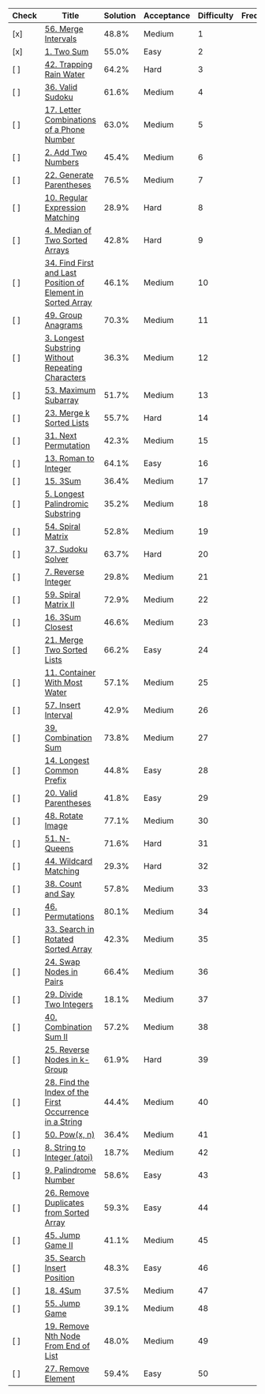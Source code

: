 | Check | Title | Solution | Acceptance | Difficulty | Frequency |
|-------|-------|----------|------------|------------|-----------|
| [x]   | [56. Merge Intervals](https://leetcode.com/problems/merge-intervals/) | 48.8% | Medium | 1 |
| [x]   | [1. Two Sum](https://leetcode.com/problems/two-sum/) | 55.0% | Easy | 2 |
| [ ]   | [42. Trapping Rain Water](https://leetcode.com/problems/trapping-rain-water/) | 64.2% | Hard | 3 |
| [ ]   | [36. Valid Sudoku](https://leetcode.com/problems/valid-sudoku/) | 61.6% | Medium | 4 |
| [ ]   | [17. Letter Combinations of a Phone Number](https://leetcode.com/problems/letter-combinations-of-a-phone-number/) | 63.0% | Medium | 5 |
| [ ]   | [2. Add Two Numbers](https://leetcode.com/problems/add-two-numbers/) | 45.4% | Medium | 6 |
| [ ]   | [22. Generate Parentheses](https://leetcode.com/problems/generate-parentheses/) | 76.5% | Medium | 7 |
| [ ]   | [10. Regular Expression Matching](https://leetcode.com/problems/regular-expression-matching/) | 28.9% | Hard | 8 |
| [ ]   | [4. Median of Two Sorted Arrays](https://leetcode.com/problems/median-of-two-sorted-arrays/) | 42.8% | Hard | 9 |
| [ ]   | [34. Find First and Last Position of Element in Sorted Array](https://leetcode.com/problems/find-first-and-last-position-of-element-in-sorted-array/) | 46.1% | Medium | 10 |
| [ ]   | [49. Group Anagrams](https://leetcode.com/problems/group-anagrams/) | 70.3% | Medium | 11 |
| [ ]   | [3. Longest Substring Without Repeating Characters](https://leetcode.com/problems/longest-substring-without-repeating-characters/) | 36.3% | Medium | 12 |
| [ ]   | [53. Maximum Subarray](https://leetcode.com/problems/maximum-subarray/) | 51.7% | Medium | 13 |
| [ ]   | [23. Merge k Sorted Lists](https://leetcode.com/problems/merge-k-sorted-lists/) | 55.7% | Hard | 14 |
| [ ]   | [31. Next Permutation](https://leetcode.com/problems/next-permutation/) | 42.3% | Medium | 15 |
| [ ]   | [13. Roman to Integer](https://leetcode.com/problems/roman-to-integer/) | 64.1% | Easy | 16 |
| [ ]   | [15. 3Sum](https://leetcode.com/problems/3sum/) | 36.4% | Medium | 17 |
| [ ]   | [5. Longest Palindromic Substring](https://leetcode.com/problems/longest-palindromic-substring/) | 35.2% | Medium | 18 |
| [ ]   | [54. Spiral Matrix](https://leetcode.com/problems/spiral-matrix/) | 52.8% | Medium | 19 |
| [ ]   | [37. Sudoku Solver](https://leetcode.com/problems/sudoku-solver/) | 63.7% | Hard | 20 |
| [ ]   | [7. Reverse Integer](https://leetcode.com/problems/reverse-integer/) | 29.8% | Medium | 21 |
| [ ]   | [59. Spiral Matrix II](https://leetcode.com/problems/spiral-matrix-ii/) | 72.9% | Medium | 22 |
| [ ]   | [16. 3Sum Closest](https://leetcode.com/problems/3sum-closest/) | 46.6% | Medium | 23 |
| [ ]   | [21. Merge Two Sorted Lists](https://leetcode.com/problems/merge-two-sorted-lists/) | 66.2% | Easy | 24 |
| [ ]   | [11. Container With Most Water](https://leetcode.com/problems/container-with-most-water/) | 57.1% | Medium | 25 |
| [ ]   | [57. Insert Interval](https://leetcode.com/problems/insert-interval/) | 42.9% | Medium | 26 |
| [ ]   | [39. Combination Sum](https://leetcode.com/problems/combination-sum/) | 73.8% | Medium | 27 |
| [ ]   | [14. Longest Common Prefix](https://leetcode.com/problems/longest-common-prefix/) | 44.8% | Easy | 28 |
| [ ]   | [20. Valid Parentheses](https://leetcode.com/problems/valid-parentheses/) | 41.8% | Easy | 29 |
| [ ]   | [48. Rotate Image](https://leetcode.com/problems/rotate-image/) | 77.1% | Medium | 30 |
| [ ]   | [51. N-Queens](https://leetcode.com/problems/n-queens/) | 71.6% | Hard | 31 |
| [ ]   | [44. Wildcard Matching](https://leetcode.com/problems/wildcard-matching/) | 29.3% | Hard | 32 |
| [ ]   | [38. Count and Say](https://leetcode.com/problems/count-and-say/) | 57.8% | Medium | 33 |
| [ ]   | [46. Permutations](https://leetcode.com/problems/permutations/) | 80.1% | Medium | 34 |
| [ ]   | [33. Search in Rotated Sorted Array](https://leetcode.com/problems/search-in-rotated-sorted-array/) | 42.3% | Medium | 35 |
| [ ]   | [24. Swap Nodes in Pairs](https://leetcode.com/problems/swap-nodes-in-pairs/) | 66.4% | Medium | 36 |
| [ ]   | [29. Divide Two Integers](https://leetcode.com/problems/divide-two-integers/) | 18.1% | Medium | 37 |
| [ ]   | [40. Combination Sum II](https://leetcode.com/problems/combination-sum-ii/) | 57.2% | Medium | 38 |
| [ ]   | [25. Reverse Nodes in k-Group](https://leetcode.com/problems/reverse-nodes-in-k-group/) | 61.9% | Hard | 39 |
| [ ]   | [28. Find the Index of the First Occurrence in a String](https://leetcode.com/problems/find-the-index-of-the-first-occurrence-in-a-string/) | 44.4% | Medium | 40 |
| [ ]   | [50. Pow(x, n)](https://leetcode.com/problems/powx-n/) | 36.4% | Medium | 41 |
| [ ]   | [8. String to Integer (atoi)](https://leetcode.com/problems/string-to-integer-atoi/) | 18.7% | Medium | 42 |
| [ ]   | [9. Palindrome Number](https://leetcode.com/problems/palindrome-number/) | 58.6% | Easy | 43 |
| [ ]   | [26. Remove Duplicates from Sorted Array](https://leetcode.com/problems/remove-duplicates-from-sorted-array/) | 59.3% | Easy | 44 |
| [ ]   | [45. Jump Game II](https://leetcode.com/problems/jump-game-ii/) | 41.1% | Medium | 45 |
| [ ]   | [35. Search Insert Position](https://leetcode.com/problems/search-insert-position/) | 48.3% | Easy | 46 |
| [ ]   | [18. 4Sum](https://leetcode.com/problems/4sum/) | 37.5% | Medium | 47 |
| [ ]   | [55. Jump Game](https://leetcode.com/problems/jump-game/) | 39.1% | Medium | 48 |
| [ ]   | [19. Remove Nth Node From End of List](https://leetcode.com/problems/remove-nth-node-from-end-of-list/) | 48.0% | Medium | 49 |
| [ ]   | [27. Remove Element](https://leetcode.com/problems/remove-element/) | 59.4% | Easy | 50 |
